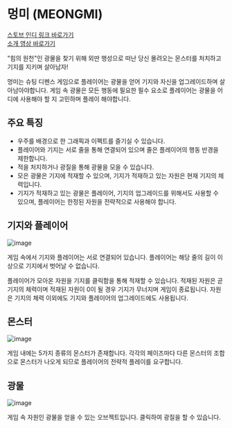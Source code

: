 # 멍미 (MEONGMI)

[스토브 인디 링크 바로가기](https://store.onstove.com/ko/games/2928) 
<br>
[소개 영상 바로가기](https://youtu.be/FXOb2ynk2Vk)

"힘의 원천"인 광물을 찾기 위해 외딴 행성으로 떠난 당신 몰려오는 몬스터를 처치하고 기지를 지키며 살아남자!

멍미는 슈팅 디펜스 게임으로 플레이어는 광물을 얻어 기지와 자신을 업그레이드하며 살아남아야합니다. 게임 속 광물은 모든 행동에 필요한 필수 요소로 플레이어는 광물을 어디에 사용해야 할 지 고민하며 플레이 해야합니다.

## 주요 특징
- 우주를 배경으로 한 그래픽과 이펙트를 즐기실 수 있습니다.
- 플레이어와 기지는 서로 줄을 통해 연결되어 있으며 줄은 플레이어의 행동 반경을 제한합니다.
- 적을 처지하거나 광질을 통해 광물을 모을 수 있습니다.
- 모은 광물은 기지에 적재할 수 있으며, 기지가 적재하고 있는 자원은 현재 기지의 체력입니다.
- 기지가 적재하고 있는 광물은 플레이어, 기지의 업그레이드를 위해서도 사용할 수 있으며, 플레이어는 한정된 자원을 전략적으로 사용해야 합니다.

## 기지와 플레이어

![image](https://d2x8kymwjom7h7.cloudfront.net/live/application_no/119001/application_no/119001/images/image_1704877560442.png)

게임 속에서 기지와 플레이어는 서로 연결되어 있습니다.
플레이어는 해당 줄의 길이 이상으로 기지에서 벗어날 수 없습니다.

플레이어가 모아온 자원을 기지를 클릭함을 통해 적재할 수 있습니다. 적재된 자원은 곧 기지의 체력이며 적재된 자원이 0이 될 경우 기지가 무너지며 게임이 종료됩니다.
자원은 기지의 체력 이외에도 기지와 플레이어의 업그레이드에도 사용됩니다.

## 몬스터

![image](https://d2x8kymwjom7h7.cloudfront.net/live/application_no/119001/images/스크린샷%202024-01-10%2018.12.52.png)

게임 내에는 5가지 종류의 몬스터가 존재합니다. 
각각의 페이즈마다 다른 몬스터의 조합으로 몬스터가 나오게 되므로 플레이어의 전략적 플레이를 요구합니다.

## 광물

![image](https://d2x8kymwjom7h7.cloudfront.net/live/application_no/119001/images/스크린샷%202024-01-10%2018.16.04.png)

게임 속 자원인 광물을 얻을 수 있는 오브젝트입니다. 클릭하여 광질을 할 수 있습니다.



